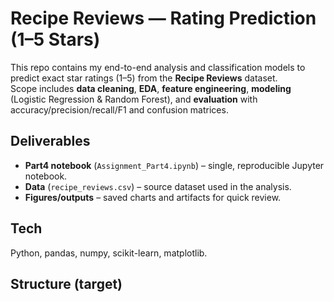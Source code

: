 # Recipe Reviews — Rating Prediction (1–5 Stars)

This repo contains my end-to-end analysis and classification models to predict exact star ratings (1–5) from the **Recipe Reviews** dataset.  
Scope includes **data cleaning**, **EDA**, **feature engineering**, **modeling** (Logistic Regression & Random Forest), and **evaluation** with accuracy/precision/recall/F1 and confusion matrices.

## Deliverables
- **Part4 notebook** (`Assignment_Part4.ipynb`) – single, reproducible Jupyter notebook.
- **Data** (`recipe_reviews.csv`) – source dataset used in the analysis.
- **Figures/outputs** – saved charts and artifacts for quick review.

## Tech
Python, pandas, numpy, scikit-learn, matplotlib.

## Structure (target)
